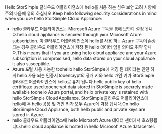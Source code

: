 <!--alkohli 02/21/2017 cloud appliance security-->

<span data-ttu-id="429c8-101">Hello StorSimple 클라우드 어플라이언스에 hello를 사용 하는 경우 보안 고려 사항에 주의 다음에 유의 하십시오.</span><span class="sxs-lookup"><span data-stu-id="429c8-101">Keep hello following security considerations in mind when you use hello StorSimple Cloud Appliance:</span></span>

* <span data-ttu-id="429c8-102">hello 클라우드 어플라이언스는 Microsoft Azure 구독을 통해 보안이 설정 됩니다.</span><span class="sxs-lookup"><span data-stu-id="429c8-102">hello cloud appliance is secured through your Microsoft Azure subscription.</span></span> <span data-ttu-id="429c8-103">이 클라우드 어플라이언스에 hello를 사용 하는 Azure 구독이 손상 되는 경우 클라우드 어플라이언스에 저장 된 hello 데이터 임을 의미도 취약 합니다.</span><span class="sxs-lookup"><span data-stu-id="429c8-103">This means that if you are using hello cloud appliance and your Azure subscription is compromised, hello data stored on your cloud appliance is also susceptible.</span></span>
* <span data-ttu-id="429c8-104">Azure 포털 사용 가능한 toohello hello StorSimple에 저장 된 데이터는 안전 하 게 hello 사용 되는 인증서 tooencrypt의 공개 키와 hello 개인 키가 StorSimple 클라우드 어플라이언스에 hello로 유지 됩니다.</span><span class="sxs-lookup"><span data-stu-id="429c8-104">hello public key of hello certificate used tooencrypt data stored in StorSimple is securely made available toohello Azure portal, and hello private key is retained with hello StorSimple Cloud Appliance.</span></span> <span data-ttu-id="429c8-105">StorSimple 클라우드 어플라이언스에 hello에 두 hello 공용 및 개인 키가 모두 Azure에 저장 됩니다.</span><span class="sxs-lookup"><span data-stu-id="429c8-105">On hello StorSimple Cloud Appliance, both hello public and private keys are stored in Azure.</span></span>
* <span data-ttu-id="429c8-106">hello 클라우드 어플라이언스에 hello Microsoft Azure 데이터 센터에서 호스팅됩니다.</span><span class="sxs-lookup"><span data-stu-id="429c8-106">hello cloud appliance is hosted in hello Microsoft Azure datacenter.</span></span>

